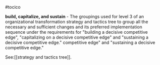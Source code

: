 #tocico

<b>build, capitalize, and sustain</b> -  The groupings used for level 3 of an organizational transformation strategy and tactics tree to group all the necessary and sufficient changes and its preferred implementation sequence under the requirements for "building a decisive competitive edge", "capitalizing on a decisive competitive edge" and "sustaining a decisive competitive edge." competitive edge" and "sustaining a decisive competitive edge." 



See:[[strategy and tactics tree]].



